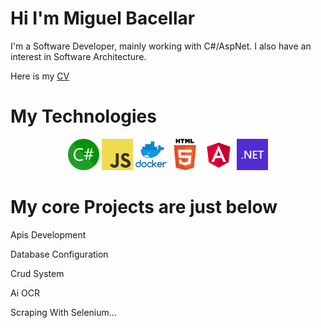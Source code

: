 # Hi I'm Miguel Bacellar

I'm a Software Developer, mainly working with C#/AspNet. I also have an interest in Software Architecture.

Here is my [CV](https://github.com/yEIeven/ReadMe/blob/main/Curriculo%20EN-New.pdf)  


# My Technologies

<p align="center">
  <img src="https://github.com/yEIeven/ReadMe/raw/main/csharp.png" alt="C#" width="50" />
  <img src="https://github.com/yEIeven/ReadMe/raw/main/javascript.png" alt="JavaScript" width="50" />
  <img src="https://github.com/yEIeven/ReadMe/raw/main/docker.png" alt="docker" width="50" />
  <img src="https://github.com/yEIeven/ReadMe/raw/main/html.png" alt="html" width="50" />
  <img src="https://github.com/yEIeven/ReadMe/raw/main/angular.png" alt="angular" width="50" />
  <img src="https://github.com/yEIeven/ReadMe/raw/main/dotnet.png" alt="dotnet" width="50" />
  
  
</p>

# My core Projects are just below
<p>Apis Development</p>
<p>Database Configuration</p>
<p>Crud System</p>
<p>Ai OCR</p>
<p>Scraping With Selenium...</p>

